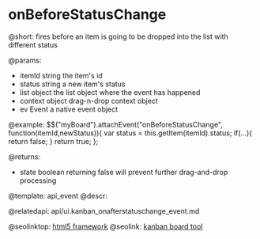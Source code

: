 onBeforeStatusChange
=============

@short:
	fires before an item is going to be dropped into the list with different status

@params:

- itemId		string		the item's id
- status		string		a new item's status
- list			object		the list object where the event has happened
- context		object		drag-n-drop context object
- ev 			Event		a native event object


@example:
$$("myBoard").attachEvent("onBeforeStatusChange", function(itemId,newStatus)){
    var status = this.getItem(itemId).status;
    if(...){
        return false;
    }
    return true;
};

@returns:
- state		boolean			returning false will prevent further drag-and-drop processing

@template:	api_event
@descr:

@relatedapi:
api/ui.kanban_onafterstatuschange_event.md

@seolinktop: [html5 framework](https://webix.com)
@seolink: [kanban board tool](https://webix.com/kanban/)